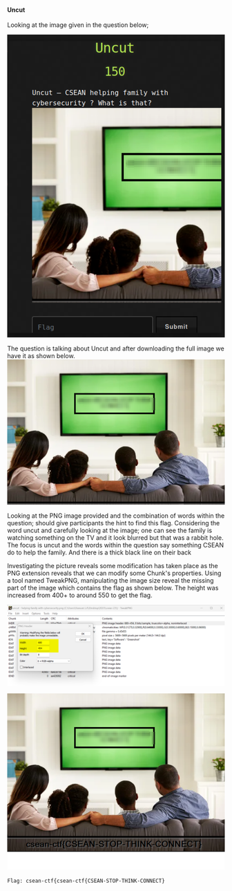 #### Uncut 
Looking at the image given in the question below; 

![Alt Text](https://raw.githubusercontent.com/cyberexpertsng/cseanctfv1/main/Stego/Uncut/2023-07-12_15-23.png)

The question is talking about Uncut and after downloading the full image we have it as shown below.
![Alt Text](https://raw.githubusercontent.com/cyberexpertsng/cseanctfv1/main/Stego/Uncut/uncut%20-%20helping%20family%20with%20cybersecurity.png)

Looking at the PNG image provided and the combination of words within the question; should give participants the hint to find this flag. Considering the word uncut and carefully looking at the image; one can see the family is watching something on the TV and it look blurred but that was a rabbit hole. The focus is uncut and the words within the question say something CSEAN do to help the family. And there is a thick black line on their back

Investigating the picture reveals some modification has taken place as the PNG extension reveals that we can modify some Chunk's properties. Using a tool named TweakPNG, manipulating the image size reveal the missing part of the image which contains the flag as shown below. The height was increased from 400+ to around 550 to get the flag.

![](https://raw.githubusercontent.com/cyberexpertsng/cseanctfv1/main/Stego/Uncut/edit.png)

![](https://raw.githubusercontent.com/cyberexpertsng/cseanctfv1/main/Stego/Uncut/uncut%20-%20helping%20family%20with%20cybersecurity%202.png)

```
Flag: csean-ctf{csean-ctf{CSEAN-STOP-THINK-CONNECT}
```
